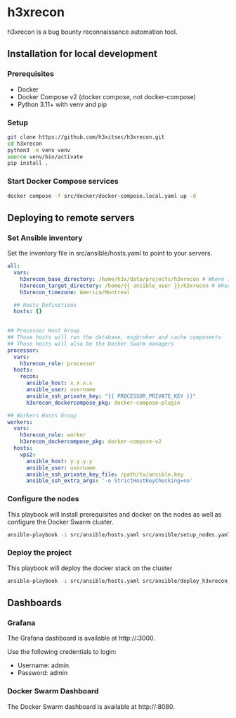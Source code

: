 # h3xrecon

h3xrecon is a bug bounty reconnaissance automation tool.

## Installation for local development

### Prerequisites

- Docker
- Docker Compose v2 (docker compose, not docker-compose)
- Python 3.11+ with venv and pip

### Setup

```bash
git clone https://github.com/h3xitsec/h3xrecon.git
cd h3xrecon
python3 -m venv venv
source venv/bin/activate
pip install .
```

### Start Docker Compose services

```bash
docker compose -f src/docker/docker-compose.local.yaml up -d
```

## Deploying to remote servers

### Set Ansible inventory

Set the inventory file in src/ansible/hosts.yaml to point to your servers.

```yaml
all:
  vars:
    h3xrecon_base_directory: /home/h3x/data/projects/h3xrecon # Where is the project cloned on the server
    h3xrecon_target_directory: /home/{{ ansible_user }}/h3xrecon # Where the project will be deployed on the server
    h3xrecon_timezone: America/Montreal

  ## Hosts Definitions
  hosts: {}
    

## Processor Host Group
## Those hosts will run the database, msgbroker and cache components
## Those hosts will also be the Docker Swarm managers
processor:
  vars:
    h3xrecon_role: processor
  hosts:
    recon:
      ansible_host: x.x.x.x
      ansible_user: username
      ansible_ssh_private_key: "{{ PROCESSOR_PRIVATE_KEY }}"
      h3xrecon_dockercompose_pkg: docker-compose-plugin

## Workers Hosts Group
workers:
  vars:
    h3xrecon_role: worker
    h3xrecon_dockercompose_pkg: docker-compose-v2
  hosts:
    vps2:
      ansible_host: y.y.y.y
      ansible_user: username
      ansible_ssh_private_key_file: /path/to/ansible.key
      ansible_ssh_extra_args: '-o StrictHostKeyChecking=no'
```

### Configure the nodes

This playbook will install prerequisites and docker on the nodes as well as configure the Docker Swarm cluster.

```bash
ansible-playbook -i src/ansible/hosts.yaml src/ansible/setup_nodes.yaml
```

### Deploy the project

This playbook will deploy the docker stack on the cluster

```bash
ansible-playbook -i src/ansible/hosts.yaml src/ansible/deploy_h3xrecon_stack.yaml
```
## Dashboards

### Grafana

The Grafana dashboard is available at http://<grafana-host>:3000.

Use the following credentials to login:
- Username: admin
- Password: admin

### Docker Swarm Dashboard

The Docker Swarm dashboard is available at http://<swarm-manager-host>:8080.
